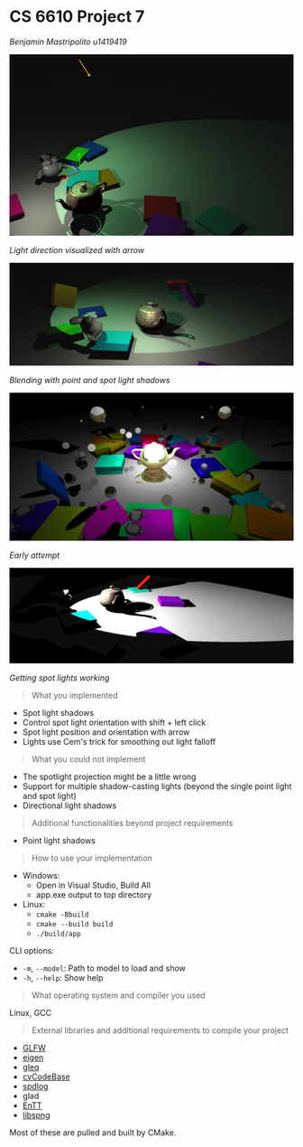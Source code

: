 # CS 6610 Project 7
*Benjamin Mastripolito u1419419*

![](2023-03-19-03-42-05.png)

*Light direction visualized with arrow*

![](2023-03-19_02-16.png)

*Blending with point and spot light shadows*

![](2023-03-13-23-29-41.png)

*Early attempt*

![](2023-03-16-22-06-47.png)

*Getting spot lights working*

> What you implemented

- Spot light shadows
- Control spot light orientation with shift + left click
- Spot light position and orientation with arrow
- Lights use Cem's trick for smoothing out light falloff

> What you could not implement

- The spotlight projection might be a little wrong
- Support for multiple shadow-casting lights (beyond the single point light and spot light)
- Directional light shadows

> Additional functionalities beyond project requirements

- Point light shadows

> How to use your implementation

- Windows:
  - Open in Visual Studio, Build All
  - app.exe output to top directory
- Linux:
  - `cmake -Bbuild`
  - `cmake --build build`
  - `./build/app`

CLI options:
- `-m`, `--model`: Path to model to load and show
- `-h`, `--help`: Show help

> What operating system and compiler you used

Linux, GCC

> External libraries and additional requirements to compile your project

- [GLFW](https://github.com/glfw/glfw)
- [eigen](http://eigen.tuxfamily.org)
- [gleq](https://github.com/glfw/gleq)
- [cyCodeBase](http://www.cemyuksel.com/cyCodeBase/code.html)
- [spdlog](https://github.com/gabime/spdlog)
- glad
- [EnTT](https://github.com/skypjack/entt)
- [libspng](https://libspng.org)

Most of these are pulled and built by CMake.

